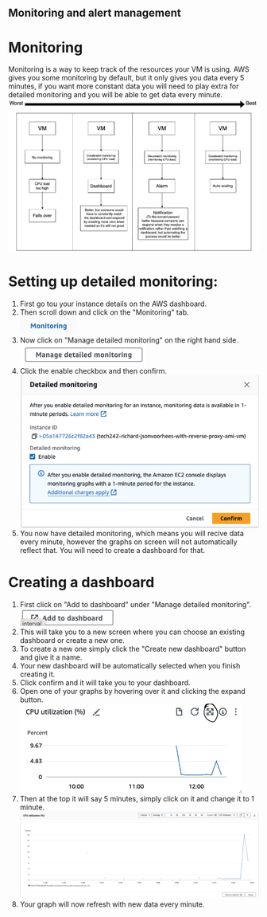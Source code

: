 ## Monitoring and alert management

# Monitoring
Monitoring is a way to keep track of the resources your VM is using. AWS gives you some monitoring by default, but it only gives you data every 5 minutes, if you want more constant data you will need to play extra for detailed monitoring and you will be able to get data every minute.
![Levels of monitoring and scaling](../../../readme-images/levels-of-monitoring_scaling.jpg)

# Setting up detailed monitoring:
1) First go tou your instance details on the AWS dashboard.
2) Then scroll down and click on the "Monitoring" tab.<br>
   ![Monitoring tab](../../../readme-images/monitoring-tab.png)<br>
3) Now click on "Manage detailed monitoring" on the right hand side.<br>
   ![Manage detailed monitoring](../../../readme-images/manage-detailed-monitoring-button.png)<br>
4) Click the enable checkbox and then confirm.<br>
   ![Detailed monitoring setup](../../../readme-images/detailed-monitoring-setup.png)<br>
5) You now have detailed monitoring, which means you will recive data every minute, however the graphs on screen will not automatically reflect that. You will need to create a dashboard for that.

# Creating a dashboard
1) First click on "Add to dashboard" under "Manage detailed monitoring".<br>
   ![Add to dashboard button](../../../readme-images/add-to-dashboard-button.png)<br>
2) This will take you to a new screen where you can choose an existing dashboard or create a new one.
3) To create a new one simply click the "Create new dashboard" button and give it a name.
4) Your new dashboard will be automatically selected when you finish creating it.
5) Click confirm and it will take you to your dashboard.
6) Open one of your graphs by hovering over it and clicking the expand button.<br>
   ![Expand button](../../../readme-images/expand-button.png)<br>
7) Then at the top it will say 5 minutes, simply click on it and change it to 1 minute.<br>
   ![Cpu utilization graph](../../../readme-images/cpu-utilization-graph.png)<br>
8) Your graph will now refresh with new data every minute.